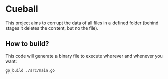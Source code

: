 # Cueball

This project aims to corrupt the data of all files in a defined folder (behind stages it deletes the content, but no the file).

## How to build?

This code will generate a binary file to execute wherever and whenever you want:

````shell
go build ./src/main.go
```